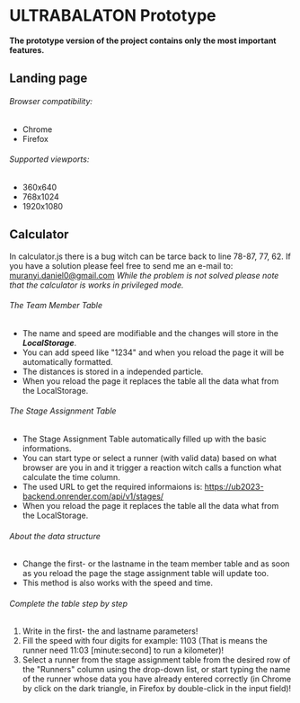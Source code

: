 # ULTRABALATON Prototype

**The prototype version of the project contains only the most important features.**

## Landing page

###### Browser compatibility:
* Chrome
* Firefox

###### Supported viewports:
* 360x640
* 768x1024
* 1920x1080

## Calculator
In calculator.js there is a bug witch can be tarce back to line 78-87, 77, 62. If you have a solution please feel free to send me an e-mail to: muranyi.daniel0@gmail.com
_While the problem is not solved please note that the calculator is works in privileged mode._

###### The Team Member Table
* The name and speed are modifiable and the changes will store in the **_LocalStorage_**.
* You can add speed like "1234" and when you reload the page it will be automatically formatted.
* The distances is stored in a independed particle.
* When you reload the page it replaces the table all the data what from the LocalStorage.


###### The Stage Assignment Table
* The Stage Assignment Table automatically filled up with the basic informations.
* You can start type or select a runner (with valid data) based on what browser are you in and it trigger a reaction witch calls a function what calculate the time column.
* The used URL to get the required informaions is: https://ub2023-backend.onrender.com/api/v1/stages/
* When you reload the page it replaces the table all the data what from the LocalStorage.

###### About the data structure
* Change the first- or the lastname in the team member table and as soon as you reload the page the stage assignment table will update too.
* This method is also works with the speed and time.

###### Complete the table step by step
1. Write in the first- the and lastname parameters!
2. Fill the speed with four digits for example: 1103 (That is means the runner need 11:03 [minute:second] to run a kilometer)!
3. Select a runner from the stage assignment table from the desired row of the "Runners" column using the drop-down list, or start typing the name of the runner whose data you have already entered correctly (in Chrome by click on the dark triangle, in Firefox by double-click in the input field)!

